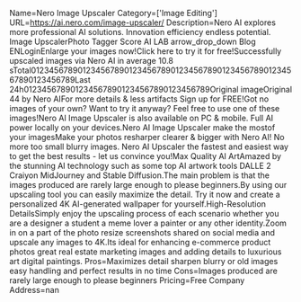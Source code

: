 Name=Nero Image Upscaler
Category=['Image Editing']
URL=https://ai.nero.com/image-upscaler/
Description=Nero AI explores more professional AI solutions. Innovation efficiency endless potential. Image UpscalerPhoto Tagger Score AI LAB arrow_drop_down Blog ENLoginEnlarge your images now!Click here to try it for free!Successfully upscaled images via Nero AI in average 10.8 sTotal0123456789012345678901234567890123456789012345678901234567890123456789Last 24h0123456789012345678901234567890123456789Original imageOriginal 44 by Nero AIFor more details & less artifacts Sign up for FREE!Got no images of your own? Want to try it anyway? Feel free to use one of these images!Nero AI Image Upscaler is also available on PC & mobile. Full AI power locally on your devices.Nero AI Image Upscaler make the mostof your imagesMake your photos resharper clearer & bigger with Nero AI! No more too small blurry images. Nero AI Upscaler the fastest and easiest way to get the best results - let us convince you!Max Quality AI ArtAmazed by the stunning AI technology such as some top AI artwork tools DALLE 2 Craiyon MidJourney and Stable Diffusion.The main problem is that the images produced are rarely large enough to please beginners.By using our upscaling tool you can easily maximize the detail. Try it now and create a personalized 4K AI-generated wallpaper for yourself.High-Resolution DetailsSimply enjoy the upscaling process of each scenario whether you are a designer a student a meme lover a painter or any other identity.Zoom in on a part of the photo resize screenshots shared on social media and upscale any images to 4K.Its ideal for enhancing e-commerce product photos great real estate marketing images and adding details to luxurious art digital paintings.
Pros=Maximizes detail sharpen blurry or old images easy handling and perfect results in no time
Cons=Images produced are rarely large enough to please beginners
Pricing=Free
Company Address=nan
